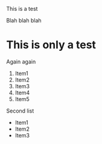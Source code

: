 
This is a test

Blah blah blah

# This is only a test

Again again

1.  Item1
2.  Item2
3.  Item3
4.  Item4
5.  Item5

Second list

<div>

*   Item1
*   Item2
*   Item3

